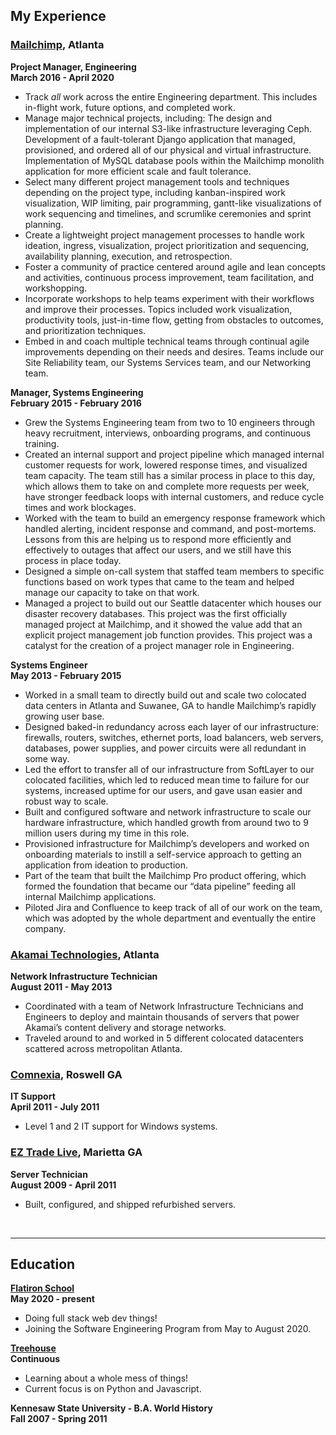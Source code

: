 ## My Experience

### [Mailchimp](https://mailchimp.com/), Atlanta 
**Project Manager, Engineering**<br>
**March 2016 - April 2020**
* Track _all_ work across the entire Engineering department. This includes in-flight work, future options, and completed work.
* Manage major technical projects, including:
   The design and implementation of our internal S3-like infrastructure leveraging Ceph. 
   Development of a fault-tolerant Django application that managed, provisioned, and ordered all of our physical and virtual infrastructure. 
   Implementation of MySQL database pools within the Mailchimp monolith application for more efficient scale and fault tolerance.
* Select many different project management tools and techniques depending on the project type, including kanban-inspired work visualization, WIP limiting, pair programming, gantt-like visualizations of work sequencing and timelines, and scrumlike ceremonies and sprint planning.
* Create a lightweight project management processes to handle work ideation, ingress, visualization, project prioritization and sequencing, availability planning, execution, and retrospection.
* Foster a community of practice centered around agile and lean concepts and activities, continuous process improvement, team facilitation, and workshopping.
* Incorporate workshops to help teams experiment with their workflows and improve their processes. Topics included work visualization, productivity tools, just-in-time flow, getting from obstacles to outcomes, and prioritization techniques.
* Embed in and coach multiple technical teams through continual agile improvements depending on their needs and desires. Teams include our Site Reliability team, our Systems Services team, and our Networking team.

**Manager, Systems Engineering**<br>
**February 2015 - February 2016**
* Grew the Systems Engineering team from two to 10 engineers through heavy recruitment, interviews, onboarding programs, and continuous training.
* Created an internal support and project pipeline which managed internal customer requests for work, lowered response times, and visualized team capacity. The team still has a similar process in place to this day, which allows them to take on and complete more requests per week, have stronger feedback loops with internal customers, and reduce cycle times and work blockages.
* Worked with the team to build an emergency response framework which handled alerting, incident response and command, and post-mortems. Lessons from this are helping us to respond more efficiently and effectively to outages that affect our users, and we still have this process in place today.
* Designed a simple on-call system that staffed team members to specific functions based on work types that came to the team and helped manage our capacity to take on that work.
* Managed a project to build out our Seattle datacenter which houses our disaster recovery databases. This project was the first officially managed project at Mailchimp, and it showed the value add that an explicit project management job function provides. This project was a catalyst for the creation of a project manager role in Engineering.

**Systems Engineer**<br>
**May 2013 - February 2015**
* Worked in a small team to directly build out and scale two colocated data centers in Atlanta and Suwanee, GA to handle Mailchimp’s rapidly growing user base.
* Designed baked-in redundancy across each layer of our infrastructure: firewalls, routers, switches, ethernet ports, load balancers, web servers, databases, power supplies, and power circuits were all redundant in some way.
* Led the effort to transfer all of our infrastructure from SoftLayer to our colocated facilities, which led to reduced mean time to failure for our systems, increased uptime for our users, and gave usan easier and robust way to scale.
* Built and configured software and network infrastructure to scale our hardware infrastructure, which handled growth from around two to 9 million users during my time in this role.
* Provisioned infrastructure for Mailchimp’s developers and worked on onboarding materials to instill a self-service approach to getting an application from ideation to production.
* Part of the team that built the Mailchimp Pro product offering, which formed the foundation that became our “data pipeline” feeding all internal Mailchimp applications.
* Piloted Jira and Confluence to keep track of all of our work on the team, which was adopted by the whole department and eventually the entire company.

### [Akamai Technologies](https://akamai.com/), Atlanta
**Network Infrastructure Technician**<br>
**August 2011 - May 2013**
* Coordinated with a team of Network Infrastructure Technicians and Engineers to deploy and maintain thousands of servers that power Akamai’s content delivery and storage networks.
* Traveled around to and worked in 5 different colocated datacenters scattered across metropolitan Atlanta.

### [Comnexia](https://www.comnexia.com/), Roswell GA
**IT Support**<br>
**April 2011 - July 2011**
* Level 1 and 2 IT support for Windows systems.

### [EZ Trade Live](http://www.eztradelive.com/), Marietta GA
**Server Technician**<br>
**August 2009 - April 2011**
* Built, configured, and shipped refurbished servers.
<br>

* * *

## Education
**[Flatiron School](https://flatironschool.com)**<br>
**May 2020 - present**
* Doing full stack web dev things!
* Joining the Software Engineering Program from May to August 2020.

**[Treehouse](https://teamtreehouse.com/mkopsho)**<br>
**Continuous**
* Learning about a whole mess of things!
* Current focus is on Python and Javascript.

**Kennesaw State University - B.A. World History**<br>
**Fall 2007 - Spring 2011**